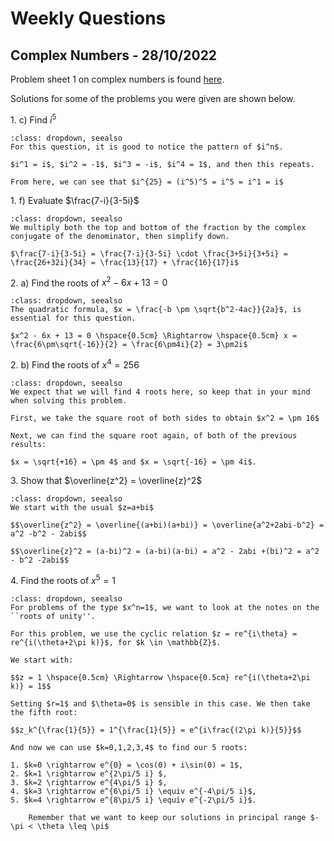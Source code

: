 # Weekly Questions
## Complex Numbers - 28/10/2022
Problem sheet 1 on complex numbers is found [here](https://ucl-eu-west-2-moodle-sitedata.s3.eu-west-2.amazonaws.com/37/cd/37cd34eca46bbdd8af8291ab18eb65fe94452335?response-content-disposition=inline%3B%20filename%3D%22PS1.pdf%22&response-content-type=application%2Fpdf&X-Amz-Content-Sha256=UNSIGNED-PAYLOAD&X-Amz-Algorithm=AWS4-HMAC-SHA256&X-Amz-Credential=AKIA47YHZF637GKGWUJC%2F20221026%2Feu-west-2%2Fs3%2Faws4_request&X-Amz-Date=20221026T132845Z&X-Amz-SignedHeaders=host&X-Amz-Expires=21555&X-Amz-Signature=a6b02e12061420226099d9ce1297c2b2ef7f29b9dd4f9426e4a2b07a0281c503).

Solutions for some of the problems you were given are shown below.

1\. c) Find $i^5$

```{admonition} Solution
:class: dropdown, seealso
For this question, it is good to notice the pattern of $i^n$.

$i^1 = i$, $i^2 = -1$, $i^3 = -i$, $i^4 = 1$, and then this repeats. 

From here, we can see that $i^{25} = (i^5)^5 = i^5 = i^1 = i$
```

1\. f) Evaluate $\frac{7-i}{3-5i}$

```{admonition} Solution
:class: dropdown, seealso
We multiply both the top and bottom of the fraction by the complex conjugate of the denominator, then simplify down.

$\frac{7-i}{3-5i} = \frac{7-i}{3-5i} \cdot \frac{3+5i}{3+5i} = \frac{26+32i}{34} = \frac{13}{17} + \frac{16}{17}i$
```

2\. a) Find the roots of $x^2-6x+13=0$

```{admonition} Solution
:class: dropdown, seealso
The quadratic formula, $x = \frac{-b \pm \sqrt{b^2-4ac}}{2a}$, is essential for this question.
    
$x^2 - 6x + 13 = 0 \hspace{0.5cm} \Rightarrow \hspace{0.5cm} x = \frac{6\pm\sqrt{-16}}{2} = \frac{6\pm4i}{2} = 3\pm2i$
```

2\. b) Find the roots of $x^4=256$

```{admonition} Solution
:class: dropdown, seealso
We expect that we will find 4 roots here, so keep that in your mind when solving this problem.

First, we take the square root of both sides to obtain $x^2 = \pm 16$

Next, we can find the square root again, of both of the previous results:

$x = \sqrt{+16} = \pm 4$ and $x = \sqrt{-16} = \pm 4i$.
```

3\. Show that $\overline{z^2} = \overline{z}^2$

```{admonition} Solution
:class: dropdown, seealso
We start with the usual $z=a+bi$

$$\overline{z^2} = \overline{(a+bi)(a+bi)} = \overline{a^2+2abi-b^2} = a^2 -b^2 - 2abi$$
    
$$\overline{z}^2 = (a-bi)^2 = (a-bi)(a-bi) = a^2 - 2abi +(bi)^2 = a^2 - b^2 -2abi$$
```

4\. Find the roots of $x^5=1$

```{admonition} Solution
:class: dropdown, seealso
For problems of the type $x^n=1$, we want to look at the notes on the ``roots of unity''.
    
For this problem, we use the cyclic relation $z = re^{i\theta} = re^{i(\theta+2\pi k)}$, for $k \in \mathbb{Z}$.
    
We start with:
    
$$z = 1 \hspace{0.5cm} \Rightarrow \hspace{0.5cm} re^{i(\theta+2\pi k)} = 1$$
    
Setting $r=1$ and $\theta=0$ is sensible in this case. We then take the fifth root:
    
$$z_k^{\frac{1}{5}} = 1^{\frac{1}{5}} = e^{i\frac{(2\pi k)}{5}}$$
    
And now we can use $k=0,1,2,3,4$ to find our 5 roots:

1. $k=0 \rightarrow e^{0} = \cos(0) + i\sin(0) = 1$,
2. $k=1 \rightarrow e^{2\pi/5 i} $,
3. $k=2 \rightarrow e^{4\pi/5 i} $,
4. $k=3 \rightarrow e^{6\pi/5 i} \equiv e^{-4\pi/5 i}$,
5. $k=4 \rightarrow e^{8\pi/5 i} \equiv e^{-2\pi/5 i}$.
    
    Remember that we want to keep our solutions in principal range $-\pi < \theta \leq \pi$
```


